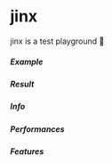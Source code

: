 # jinx

jinx is a test playground 🧪

##### Example

##### Result

##### Info

##### Performances

##### Features
